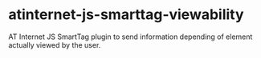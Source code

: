 # atinternet-js-smarttag-viewability
AT Internet JS SmartTag plugin to send information depending of element actually viewed by the user.
